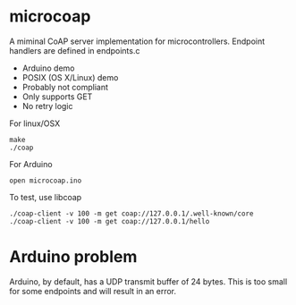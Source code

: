 microcoap
=========

A miminal CoAP server implementation for microcontrollers.
Endpoint handlers are defined in endpoints.c

 * Arduino demo
 * POSIX (OS X/Linux) demo
 * Probably not compliant
 * Only supports GET
 * No retry logic

For linux/OSX

    make
    ./coap

For Arduino

    open microcoap.ino

To test, use libcoap

    ./coap-client -v 100 -m get coap://127.0.0.1/.well-known/core
    ./coap-client -v 100 -m get coap://127.0.0.1/hello


Arduino problem
===============

Arduino, by default, has a UDP transmit buffer of 24 bytes. This is too small
for some endpoints and will result in an error.

